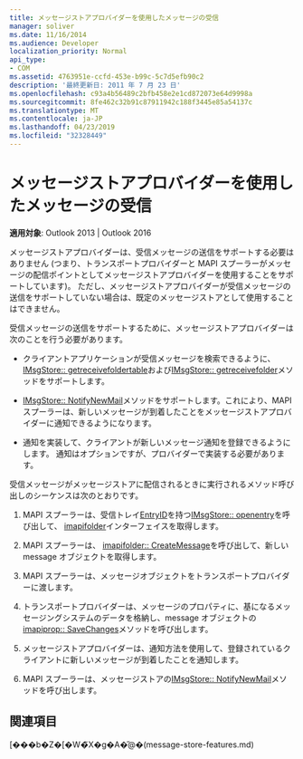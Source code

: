 ```yaml
---
title: メッセージストアプロバイダーを使用したメッセージの受信
manager: soliver
ms.date: 11/16/2014
ms.audience: Developer
localization_priority: Normal
api_type:
- COM
ms.assetid: 4763951e-ccfd-453e-b99c-5c7d5efb90c2
description: '最終更新日: 2011 年 7 月 23 日'
ms.openlocfilehash: c93a4b56489c2bfb458e2e1cd872073e64d9998a
ms.sourcegitcommit: 8fe462c32b91c87911942c188f3445e85a54137c
ms.translationtype: MT
ms.contentlocale: ja-JP
ms.lasthandoff: 04/23/2019
ms.locfileid: "32328449"
---
```

# <a name="receiving-messages-by-using-message-store-providers"></a>メッセージストアプロバイダーを使用したメッセージの受信

  
  
**適用対象**: Outlook 2013 | Outlook 2016 
  
メッセージストアプロバイダーは、受信メッセージの送信をサポートする必要はありません (つまり、トランスポートプロバイダーと MAPI スプーラーがメッセージの配信ポイントとしてメッセージストアプロバイダーを使用することをサポートしています)。 ただし、メッセージストアプロバイダーが受信メッセージの送信をサポートしていない場合は、既定のメッセージストアとして使用することはできません。
  
受信メッセージの送信をサポートするために、メッセージストアプロバイダーは次のことを行う必要があります。
  
- クライアントアプリケーションが受信メッセージを検索できるように、 [IMsgStore:: getreceivefoldertable](imsgstore-getreceivefoldertable.md)および[IMsgStore:: getreceivefolder](imsgstore-getreceivefolder.md)メソッドをサポートします。 
    
- [IMsgStore:: NotifyNewMail](imsgstore-notifynewmail.md)メソッドをサポートします。これにより、MAPI スプーラーは、新しいメッセージが到着したことをメッセージストアプロバイダーに通知できるようになります。 
    
- 通知を実装して、クライアントが新しいメッセージ通知を登録できるようにします。 通知はオプションですが、プロバイダーで実装する必要があります。
    
受信メッセージがメッセージストアに配信されるときに実行されるメソッド呼び出しのシーケンスは次のとおりです。
  
1. MAPI スプーラーは、受信トレイ[EntryID](entryid.md)を持つ[IMsgStore:: openentry](imsgstore-openentry.md)を呼び出して、 [imapifolder](imapifolderimapicontainer.md)インターフェイスを取得します。 
    
2. MAPI スプーラーは、 [imapifolder:: CreateMessage](imapifolder-createmessage.md)を呼び出して、新しい message オブジェクトを取得します。 
    
3. MAPI スプーラーは、メッセージオブジェクトをトランスポートプロバイダーに渡します。
    
4. トランスポートプロバイダーは、メッセージのプロパティに、基になるメッセージングシステムのデータを格納し、message オブジェクトの[imapiprop:: SaveChanges](imapiprop-savechanges.md)メソッドを呼び出します。 
    
5. メッセージストアプロバイダーは、通知方法を使用して、登録されているクライアントに新しいメッセージが到着したことを通知します。
    
6. MAPI スプーラーは、メッセージストアの[IMsgStore:: NotifyNewMail](imsgstore-notifynewmail.md)メソッドを呼び出します。 
    
## <a name="see-also"></a>関連項目



[���b�Z�[�W�̃X�g�A�̋@�[](message-store-features.md)(message-store-features.md)

